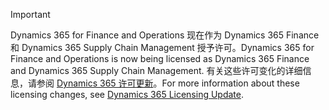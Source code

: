 > [!IMPORTANT]
> <span data-ttu-id="f14da-101">Dynamics 365 for Finance and Operations 现在作为 Dynamics 365 Finance 和 Dynamics 365 Supply Chain Management 授予许可。</span><span class="sxs-lookup"><span data-stu-id="f14da-101">Dynamics 365 for Finance and Operations is now being licensed as Dynamics 365 Finance and Dynamics 365 Supply Chain Management.</span></span> <span data-ttu-id="f14da-102">有关这些许可变化的详细信息，请参阅 [Dynamics 365 许可更新](https://docs.microsoft.com/dynamics365/licensing/update)。</span><span class="sxs-lookup"><span data-stu-id="f14da-102">For more information about these licensing changes, see [Dynamics 365 Licensing Update](https://docs.microsoft.com/dynamics365/licensing/update).</span></span> 
